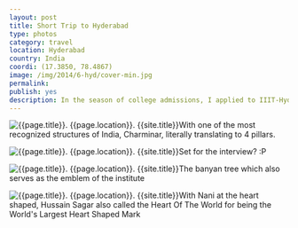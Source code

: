 ```yaml
---
layout: post
title: Short Trip to Hyderabad
type: photos
category: travel
location: Hyderabad
country: India
coordi: (17.3850, 78.4867)
image: /img/2014/6-hyd/cover-min.jpg 
permalink: 
publish: yes
description: In the season of college admissions, I applied to IIIT-Hyderabad through KVPY and was called upon for an interview which led to me visiting the capital of Andhra Pradesh for the first time.
---
```

<!-- http://compressjpeg.com -->
<!-- http://compressimage.toolur.com/ 1024, 400-->
<p class="center"><img src="{{site.baseurl}}/img/2014/6-hyd/cover.jpg" alt="{{page.title}}. {{page.location}}. {{site.title}}" title="{{page.title}}">With one of the most recognized structures of India, Charminar, literally translating to 4 pillars.</p>

<p class="center"><img src="{{site.baseurl}}/img/2014/6-hyd/1.jpg" alt="{{page.title}}. {{page.location}}. {{site.title}}" title="{{page.title}}">Set for the interview? :P</p>

<p class="center"><img src="{{site.baseurl}}/img/2014/6-hyd/2.jpg" alt="{{page.title}}. {{page.location}}. {{site.title}}" title="{{page.title}}">The banyan tree which also serves as the emblem of the institute</p>

<p class="center"><img src="{{site.baseurl}}/img/2014/6-hyd/3.jpg" alt="{{page.title}}. {{page.location}}. {{site.title}}" title="{{page.title}}">With Nani at the heart shaped, Hussain Sagar also called the Heart Of The World for being the World's Largest Heart Shaped Mark </p>
